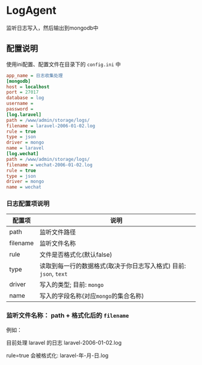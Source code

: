 # LogAgent

监听日志写入，然后输出到mongodb中

## 配置说明

使用ini配置、配置文件在目录下的 `config.ini` 中

```ini
app_name = 日志收集处理
[mongodb]
host = localhost
port = 27017
database = log
username =
password =
[log.laravel]
path = /www/admin/storage/logs/
filename = laravel-2006-01-02.log
rule = true
type = json
driver = mongo
name = laravel
[log.wechat]
path = /www/admin/storage/logs/
filename = wechat-2006-01-02.log
rule = true
type = json
driver = mongo
name = wechat
```

### 日志配置项说明

| 配置项      | 说明                                         | 
|----------|--------------------------------------------|
| path     | 监听文件路径                                     |
| filename | 监听文件名称                                     |
| rule     | 文件是否格式化(默认false)                           |
| type     | 读取到每一行的数据格式(取决于你日志写入格式) 目前: `json`, `text` |
| driver   | 写入的类型; 目前: `mongo`                         |
| name     | 写入的字段名称(对应`mongo`的集合名称)                    |

### 监听文件名称： path + 格式化后的 `filename`

例如：

目前处理 laravel 的日志 laravel-2006-01-02.log

rule=true 会被格式化: laravel-年-月-日.log

